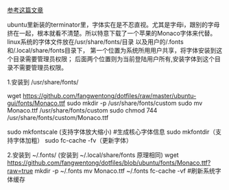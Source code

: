 [参考这篇文章](https://blog.csdn.net/bitcarmanlee/article/details/79729634)

ubuntu里新装的terminator里，字体实在是不忍直视。尤其是字母i，跟别的字母挤在一起，根本就看不清楚。所以特意下载了一个苹果的Monaco字体来代替。
linux系统的字体文件放在/usr/share/fonts/目录
以及用户的/.fonts和/.local/share/fonts目录下，
第一个位置为系统所用用户共享，将字体安装到这个目录需要管理员权限；
后面两个位置则为当前登陆用户所有,安装字体到这个目录不需要管理员权限。

1.安装到 /usr/share/fonts/

wget https://github.com/fangwentong/dotfiles/raw/master/ubuntu-gui/fonts/Monaco.ttf
sudo mkdir -p /usr/share/fonts/custom
sudo mv Monaco.ttf /usr/share/fonts/custom
sudo chmod 744 /usr/share/fonts/custom/Monaco.ttf

sudo mkfontscale (支持字体放大缩小) #生成核心字体信息
sudo mkfontdir（支持字体加粗）
sudo fc-cache -fv（更新字体）



2.安装到 ~/.fonts/ (安装到 ~/.local/share/fonts 原理相同)
wget https://github.com/fangwentong/dotfiles/blob/ubuntu/fonts/Monaco.ttf?raw=true
mkdir -p ~/.fonts
mv Monaco.ttf ~/.fonts
fc-cache -vf  #刷新系统字体缓存
